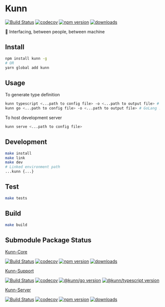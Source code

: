 # Kunn

[![Build Status](https://travis-ci.com/SudoDotDog/Kunn.svg?branch=master)](https://travis-ci.com/SudoDotDog/Kunn)
[![codecov](https://codecov.io/gh/SudoDotDog/Kunn/branch/master/graph/badge.svg)](https://codecov.io/gh/SudoDotDog/Kunn)
[![npm version](https://badge.fury.io/js/kunn.svg)](https://www.npmjs.com/package/kunn)
[![downloads](https://img.shields.io/npm/dm/kunn.svg)](https://www.npmjs.com/package/kunn)

:dolphin: Interfacing, between people, between machine

## Install

```sh
npm install kunn -g
# OR
yarn global add kunn
```

## Usage

To generate type definition

```sh
kunn typescript <...path to config file> -o <...path to output file> # Typescript .d.ts file
kunn go <...path to config file> -o <...path to output file> # GoLang .go file
```

To host development server

```sh
kunn serve <...path to config file>
```

## Development

```sh
make install
make link
make dev
# Linked environment path
...kunn {...}
```

## Test

```sh
make tests
```

## Build

```sh
make build
```

## Submodule Package Status

[Kunn-Core](https://github.com/SudoDotDog/Kunn-Core)

[![Build Status](https://travis-ci.com/SudoDotDog/Kunn-Core.svg?branch=master)](https://travis-ci.com/SudoDotDog/Kunn-Core)
[![codecov](https://codecov.io/gh/SudoDotDog/Kunn-Core/branch/master/graph/badge.svg)](https://codecov.io/gh/SudoDotDog/Kunn-Core)
[![npm version](https://badge.fury.io/js/%40kunn%2Fcore.svg)](https://www.npmjs.com/package/@kunn/core)
[![downloads](https://img.shields.io/npm/dm/@kunn/core.svg)](https://www.npmjs.com/package/@kunn/core)

[Kunn-Support](https://github.com/SudoDotDog/Kunn-Support)

[![Build Status](https://travis-ci.com/SudoDotDog/Kunn-Support.svg?branch=master)](https://travis-ci.com/SudoDotDog/Kunn-Support)
[![codecov](https://codecov.io/gh/SudoDotDog/Kunn-Support/branch/master/graph/badge.svg)](https://codecov.io/gh/SudoDotDog/Kunn-Support)
[![@kunn/go version](https://img.shields.io/npm/v/@kunn/go.svg?color=%2300ADD8&label=%40kunn%2Fgo&style=popout)](https://www.npmjs.com/package/@kunn/go)
[![@kunn/typescript version](https://img.shields.io/npm/v/@kunn/typescript.svg?color=%23007ACC&label=%40kunn%2Ftypescript&style=popout)](https://www.npmjs.com/package/@kunn/typescript)

[Kunn-Server](https://github.com/SudoDotDog/Kunn-Server)

[![Build Status](https://travis-ci.com/SudoDotDog/Kunn-Server.svg?branch=master)](https://travis-ci.com/SudoDotDog/Kunn-Server)
[![codecov](https://codecov.io/gh/SudoDotDog/Kunn-Server/branch/master/graph/badge.svg)](https://codecov.io/gh/SudoDotDog/Kunn-Server)
[![npm version](https://badge.fury.io/js/%40kunn%2Fserver.svg)](https://www.npmjs.com/package/@kunn/server)
[![downloads](https://img.shields.io/npm/dm/@kunn/server.svg)](https://www.npmjs.com/package/@kunn/server)
